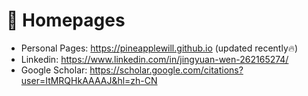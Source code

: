 # 📎 Homepages
- Personal Pages: https://pineapplewill.github.io (updated recently🔥)
- Linkedin: https://www.linkedin.com/in/jingyuan-wen-262165274/
- Google Scholar: https://scholar.google.com/citations?user=ItMRQHkAAAAJ&hl=zh-CN
